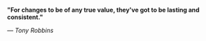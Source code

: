 **"For changes to be of any true value, they've got to be lasting and consistent."**

— _Tony Robbins_
